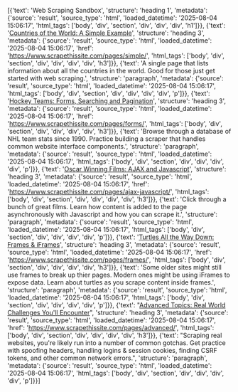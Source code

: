 [{'text': 'Web Scraping Sandbox', 'structure': 'heading 1', 'metadata': {'source': 'result', 'source_type': 'html', 'loaded_datetime': '2025-08-04 15:06:17', 'html_tags': ['body', 'div', 'section', 'div', 'div', 'div', 'h1']}}, {'text': '[Countries of the World: A Simple Example](https://www.scrapethissite.com/pages/simple/)', 'structure': 'heading 3', 'metadata': {'source': 'result', 'source_type': 'html', 'loaded_datetime': '2025-08-04 15:06:17', 'href': 'https://www.scrapethissite.com/pages/simple/', 'html_tags': ['body', 'div', 'section', 'div', 'div', 'div', 'div', 'h3']}}, {'text': 'A single page that lists information about all the countries in the world. Good for those just get started with web scraping.', 'structure': 'paragraph', 'metadata': {'source': 'result', 'source_type': 'html', 'loaded_datetime': '2025-08-04 15:06:17', 'html_tags': ['body', 'div', 'section', 'div', 'div', 'div', 'div', 'p']}}, {'text': '[Hockey Teams: Forms, Searching and Pagination](https://www.scrapethissite.com/pages/forms/)', 'structure': 'heading 3', 'metadata': {'source': 'result', 'source_type': 'html', 'loaded_datetime': '2025-08-04 15:06:17', 'href': 'https://www.scrapethissite.com/pages/forms/', 'html_tags': ['body', 'div', 'section', 'div', 'div', 'div', 'div', 'h3']}}, {'text': 'Browse through a database of NHL team stats since 1990. Practice building a scraper that handles common website interface components.', 'structure': 'paragraph', 'metadata': {'source': 'result', 'source_type': 'html', 'loaded_datetime': '2025-08-04 15:06:17', 'html_tags': ['body', 'div', 'section', 'div', 'div', 'div', 'div', 'p']}}, {'text': '[Oscar Winning Films: AJAX and Javascript](https://www.scrapethissite.com/pages/ajax-javascript/)', 'structure': 'heading 3', 'metadata': {'source': 'result', 'source_type': 'html', 'loaded_datetime': '2025-08-04 15:06:17', 'href': 'https://www.scrapethissite.com/pages/ajax-javascript/', 'html_tags': ['body', 'div', 'section', 'div', 'div', 'div', 'div', 'h3']}}, {'text': 'Click through a bunch of great films. Learn how content is added to the page asynchronously with Javascript and how you can scrape it.', 'structure': 'paragraph', 'metadata': {'source': 'result', 'source_type': 'html', 'loaded_datetime': '2025-08-04 15:06:17', 'html_tags': ['body', 'div', 'section', 'div', 'div', 'div', 'div', 'p']}}, {'text': '[Turtles All the Way Down: Frames & iFrames](https://www.scrapethissite.com/pages/frames/)', 'structure': 'heading 3', 'metadata': {'source': 'result', 'source_type': 'html', 'loaded_datetime': '2025-08-04 15:06:17', 'href': 'https://www.scrapethissite.com/pages/frames/', 'html_tags': ['body', 'div', 'section', 'div', 'div', 'div', 'div', 'h3']}}, {'text': 'Some older sites might still use frames to break up thier pages. Modern ones might be using iFrames to expose data. Learn about turtles as you scrape content inside frames.', 'structure': 'paragraph', 'metadata': {'source': 'result', 'source_type': 'html', 'loaded_datetime': '2025-08-04 15:06:17', 'html_tags': ['body', 'div', 'section', 'div', 'div', 'div', 'div', 'p']}}, {'text': "[Advanced Topics: Real World Challenges You'll Encounter](https://www.scrapethissite.com/pages/advanced/)", 'structure': 'heading 3', 'metadata': {'source': 'result', 'source_type': 'html', 'loaded_datetime': '2025-08-04 15:06:17', 'href': 'https://www.scrapethissite.com/pages/advanced/', 'html_tags': ['body', 'div', 'section', 'div', 'div', 'div', 'div', 'h3']}}, {'text': "Scraping real websites, you're likely run into a number of common gotchas. Get practice with spoofing headers, handling logins & session cookies, finding CSRF tokens, and other common network errors.", 'structure': 'paragraph', 'metadata': {'source': 'result', 'source_type': 'html', 'loaded_datetime': '2025-08-04 15:06:17', 'html_tags': ['body', 'div', 'section', 'div', 'div', 'div', 'div', 'p']}}]